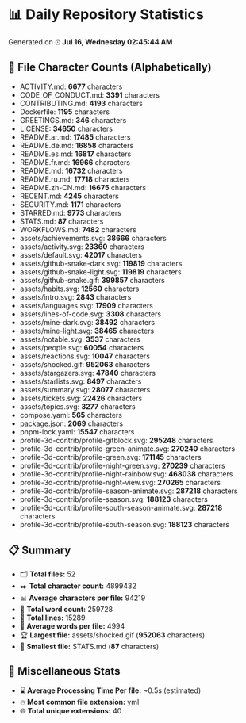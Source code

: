 # 📊 Daily Repository Statistics
Generated on ⏰ **Jul 16, Wednesday 02:45:44 AM**

## 📂 File Character Counts (Alphabetically)
- ACTIVITY.md: **6677** characters
- CODE_OF_CONDUCT.md: **3391** characters
- CONTRIBUTING.md: **4193** characters
- Dockerfile: **1195** characters
- GREETINGS.md: **346** characters
- LICENSE: **34650** characters
- README.ar.md: **17485** characters
- README.de.md: **16858** characters
- README.es.md: **16817** characters
- README.fr.md: **16966** characters
- README.md: **16732** characters
- README.ru.md: **17718** characters
- README.zh-CN.md: **16675** characters
- RECENT.md: **4245** characters
- SECURITY.md: **1171** characters
- STARRED.md: **9773** characters
- STATS.md: **87** characters
- WORKFLOWS.md: **7482** characters
- assets/achievements.svg: **38666** characters
- assets/activity.svg: **23360** characters
- assets/default.svg: **42017** characters
- assets/github-snake-dark.svg: **119819** characters
- assets/github-snake-light.svg: **119819** characters
- assets/github-snake.gif: **399857** characters
- assets/habits.svg: **12560** characters
- assets/intro.svg: **2843** characters
- assets/languages.svg: **17909** characters
- assets/lines-of-code.svg: **3308** characters
- assets/mine-dark.svg: **38492** characters
- assets/mine-light.svg: **38465** characters
- assets/notable.svg: **3537** characters
- assets/people.svg: **60054** characters
- assets/reactions.svg: **10047** characters
- assets/shocked.gif: **952063** characters
- assets/stargazers.svg: **47840** characters
- assets/starlists.svg: **8497** characters
- assets/summary.svg: **28077** characters
- assets/tickets.svg: **22426** characters
- assets/topics.svg: **3277** characters
- compose.yaml: **565** characters
- package.json: **2069** characters
- pnpm-lock.yaml: **15547** characters
- profile-3d-contrib/profile-gitblock.svg: **295248** characters
- profile-3d-contrib/profile-green-animate.svg: **270240** characters
- profile-3d-contrib/profile-green.svg: **171145** characters
- profile-3d-contrib/profile-night-green.svg: **270239** characters
- profile-3d-contrib/profile-night-rainbow.svg: **468038** characters
- profile-3d-contrib/profile-night-view.svg: **270265** characters
- profile-3d-contrib/profile-season-animate.svg: **287218** characters
- profile-3d-contrib/profile-season.svg: **188123** characters
- profile-3d-contrib/profile-south-season-animate.svg: **287218** characters
- profile-3d-contrib/profile-south-season.svg: **188123** characters

## 📋 Summary
- 🗂️ **Total files:** 52
- ✒️ **Total character count:** 4899432
- 📊 **Average characters per file:** 94219
- 📝 **Total word count:** 259728
- 🧾 **Total lines:** 15289
- 📐 **Average words per file:** 4994
- 🏆 **Largest file:** assets/shocked.gif (**952063** characters)
- 🥉 **Smallest file:** STATS.md (**87** characters)

## 🌟 Miscellaneous Stats
- ⌛ **Average Processing Time Per file:** ~0.5s (estimated)
- 🔥 **Most common file extension:** yml
- 🌐 **Total unique extensions:** 40
